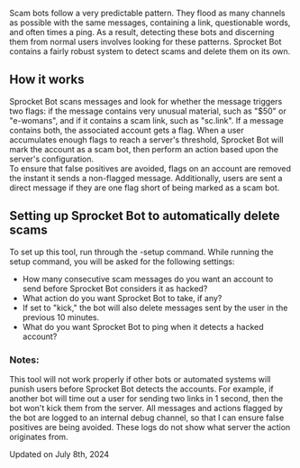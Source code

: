 Scam bots follow a very predictable pattern.  They flood as many channels as possible with the same messages, containing a link, questionable words, and often times a ping.  As a result, detecting these bots and discerning them from normal users involves looking for these patterns.  Sprocket Bot contains a fairly robust system to detect scams and delete them on its own.  

## How it works
Sprocket Bot scans messages and look for whether the message triggers two flags: if the message contains very unusual material, such as "$50" or "e-womans", and if it contains a scam link, such as "sc.link".  If a message contains both, the associated account gets a flag.  When a user accumulates enough flags to reach a server's threshold, Sprocket Bot will mark the account as a scam bot, then perform an action based upon the server's configuration.  
To ensure that false positives are avoided, flags on an account are removed the instant it sends a non-flagged message.  Additionally, users are sent a direct message if they are one flag short of being marked as a scam bot.  

## Setting up Sprocket Bot to automatically delete scams
To set up this tool, run through the -setup command.  While running the setup command, you will be asked for the following settings:
- How many consecutive scam messages do you want an account to send before Sprocket Bot considers it as hacked?
- What action do you want Sprocket Bot to take, if any?
 - If set to "kick," the bot will also delete messages sent by the user in the previous 10 minutes.  
- What do you want Sprocket Bot to ping when it detects a hacked account?

### Notes:
This tool will not work properly if other bots or automated systems will punish users before Sprocket Bot detects the accounts.  For example, if another bot will time out a user for sending two links in 1 second, then the bot won't kick them from the server.
All messages and actions flagged by the bot are logged to an internal debug channel, so that I can ensure false positives are being avoided.   These logs do not show what server the action originates from.

Updated on July 8th, 2024

